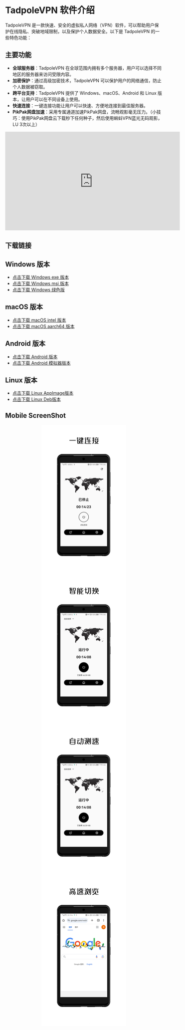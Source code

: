 # TadpoleVPN 软件介绍

TadpoleVPN 是一款快速、安全的虚拟私人网络（VPN）软件，可以帮助用户保护在线隐私、突破地域限制，以及保护个人数据安全。以下是 TadpoleVPN 的一些特色功能：

## 主要功能

- **全球服务器**：TadpoleVPN 在全球范围内拥有多个服务器，用户可以选择不同地区的服务器来访问受限内容。
- **加密保护**：通过高级加密技术，TadpoleVPN 可以保护用户的网络通信，防止个人数据被窃取。
- **跨平台支持**：TadpoleVPN 提供了 Windows、macOS、Android 和 Linux 版本，让用户可以在不同设备上使用。
- **快速连接**：一键连接功能让用户可以快速、方便地连接到最佳服务器。
- **PikPak网盘加速**：采用专属通道加速PikPak网盘，流畅观影毫无压力。（小技巧：使用PikPak网盘云下载秒下任何种子，然后使用蝌蚪VPN蓝光无码观影，LU 3次以上）

<div>
<iframe width="560" height="315" src="https://www.youtube.com/embed/KxlElkoU8rw?si=nS0mdWnGOMDtyE51" title="YouTube video player" frameborder="0" allow="accelerometer; autoplay; clipboard-write; encrypted-media; gyroscope; picture-in-picture; web-share" allowfullscreen> </iframe> </div>

## 下载链接

## Windows 版本
- [点击下载 Windows exe 版本](https://github.com/Pawdroid/TadpoleVPN/releases/download/1.1.0/Tadpole.VPN_1.1.0_x64-setup.exe)
- [点击下载 Windows msi 版本](https://github.com/Pawdroid/TadpoleVPN/releases/download/1.1.0/Tadpole.VPN_1.1.0_x64_zh-CN.msi)
- [点击下载 Windows 绿色版](https://github.com/Pawdroid/TadpoleVPN/releases/download/1.1.0/TadpoleVPN_1.1.0_x64_portable.zip)

## macOS 版本
- [点击下载 macOS intel 版本](https://github.com/Pawdroid/TadpoleVPN/releases/download/1.1.0/Tadpole.VPN_1.1.0_x64.dmg)
- [点击下载 macOS aarch64 版本](https://github.com/Pawdroid/TadpoleVPN/releases/download/1.1.0/Tadpole.VPN_1.1.0_aarch64.dmg)

## Android 版本
- [点击下载 Android 版本](https://github.com/Pawdroid/TadpoleVPN/releases/download/1.1.0/Tadpole_VPN-1.0.6-meta-arm64-v8a-release.apk)
- [点击下载 Android 模拟器版本](https://github.com/Pawdroid/TadpoleVPN/releases/download/1.1.0/Tadpole_VPN-1.0.6-meta-x86_64-release.apk)

## Linux 版本
- [点击下载 Linux AppImage版本](https://github.com/Pawdroid/TadpoleVPN/releases/download/1.1.0/tadpole-vpn_1.1.0_amd64.AppImage)
- [点击下载 Linux Deb版本](https://github.com/Pawdroid/TadpoleVPN/releases/download/1.1.0/tadpole-vpn_1.1.0_amd64.deb)

## Mobile ScreenShot

<div  align="center">
  <img src="https://github.com/Pawdroid/TadpoleVPN/blob/main/static/s1.png?raw=true" width = "270" height = "480" alt="图片1" align=center />
  <img src="https://github.com/Pawdroid/TadpoleVPN/blob/main/static/s2.png?raw=true" width = "270" height = "480" alt="图片2" align=center />
</div>
<div  align="center">
  <img src="https://github.com/Pawdroid/TadpoleVPN/blob/main/static/s3.png?raw=true" width = "270" height = "480" alt="图片3" align=center />
  <img src="https://github.com/Pawdroid/TadpoleVPN/blob/main/static/s4.png?raw=true" width = "270" height = "480" alt="图片3" align=center />
</div>
